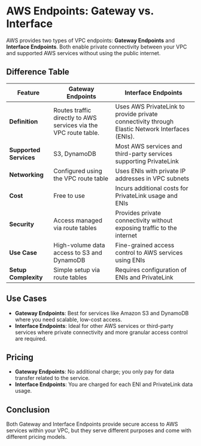 # AWS Endpoints: Gateway vs. Interface

AWS provides two types of VPC endpoints: **Gateway Endpoints** and **Interface Endpoints**. Both enable private connectivity between your VPC and supported AWS services without using the public internet.

## Difference Table

| Feature                 | **Gateway Endpoints**                                     | **Interface Endpoints**                                   |
|-------------------------|----------------------------------------------------------|----------------------------------------------------------|
| **Definition**           | Routes traffic directly to AWS services via the VPC route table. | Uses AWS PrivateLink to provide private connectivity through Elastic Network Interfaces (ENIs). |
| **Supported Services**   | S3, DynamoDB                                             | Most AWS services and third-party services supporting PrivateLink |
| **Networking**           | Configured using the VPC route table                     | Uses ENIs with private IP addresses in VPC subnets        |
| **Cost**                 | Free to use                                              | Incurs additional costs for PrivateLink usage and ENIs    |
| **Security**             | Access managed via route tables                          | Provides private connectivity without exposing traffic to the internet |
| **Use Case**             | High-volume data access to S3 and DynamoDB               | Fine-grained access control to AWS services using ENIs    |
| **Setup Complexity**     | Simple setup via route tables                            | Requires configuration of ENIs and PrivateLink            |

## Use Cases

- **Gateway Endpoints**: Best for services like Amazon S3 and DynamoDB where you need scalable, low-cost access.
- **Interface Endpoints**: Ideal for other AWS services or third-party services where private connectivity and more granular access control are required.

## Pricing

- **Gateway Endpoints**: No additional charge; you only pay for data transfer related to the service.
- **Interface Endpoints**: You are charged for each ENI and PrivateLink data usage.

## Conclusion

Both Gateway and Interface Endpoints provide secure access to AWS services within your VPC, but they serve different purposes and come with different pricing models. 

